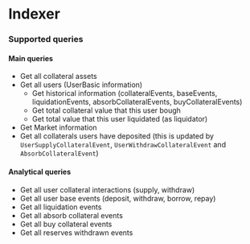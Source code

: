 # Indexer


### Supported queries
#### Main queries

- Get all collateral assets
- Get all users (UserBasic information)
    - Get historical information (collateralEvents, baseEvents, liquidationEvents, absorbCollateralEvents, buyCollateralEvents)
    - Get total collateral value that this user bough
    - Get total value that this user liquidated (as liquidator)
- Get Market information
- Get all collaterals users have deposited (this is updated by `UserSupplyCollateralEvent`, `UserWithdrawCollateralEvent` and `AbsorbCollateralEvent`)

#### Analytical queries
- Get all user collateral interactions (supply, withdraw)
- Get all user base events (deposit, withdraw, borrow, repay)
- Get all liquidation events
- Get all absorb collateral events
- Get all buy collateral events
- Get all reserves withdrawn events
